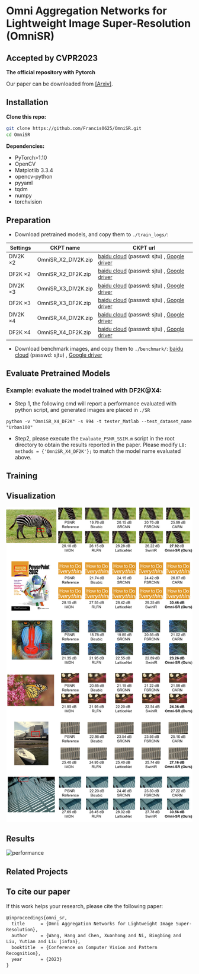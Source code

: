 # Omni Aggregation Networks for Lightweight Image Super-Resolution (OmniSR)
## Accepted by CVPR2023

**The official repository with Pytorch**

Our paper can be downloaded from [[Arxiv]]().
 

## Installation
**Clone this repo:**
```bash
git clone https://github.com/Francis0625/OmniSR.git
cd OmniSR
```
**Dependencies:**
- PyTorch>1.10
- OpenCV
- Matplotlib 3.3.4 
- opencv-python 
- pyyaml
- tqdm
- numpy
- torchvision

## Preparation

- Download pretrained models, and copy them to ```./train_logs/```:

|  Settings   | CKPT name | CKPT url|
|  ----  | ----  | --- |
| DIV2K $\times 2$  | OmniSR_X2_DIV2K.zip | [baidu cloud](https://pan.baidu.com/s/1dJhTlhloaiYn9yImk6pa1Q) (passwd: sjtu) , [Google driver](https://drive.google.com/file/d/18lSvJq9CGCwDomkas2gh8K6UOq8qRLIw/view?usp=sharing)|
| DF2K $\times 2$  | OmniSR_X2_DF2K.zip | [baidu cloud](https://pan.baidu.com/s/1IK_bzB5gp2tK67zF-VV4Lg) (passwd: sjtu) , [Google driver](https://drive.google.com/file/d/12EvHRof0-kA2Wt_BzfFJBK1J0jbzfz-4/view?usp=sharing)| 
| DIV2K $\times 3$  | OmniSR_X3_DIV2K.zip | [baidu cloud](https://pan.baidu.com/s/19J5uONEOYWxAbEMWIF9qDA) (passwd: sjtu) , [Google driver](https://drive.google.com/file/d/1Rwg6o-RGC-TEiyVSVT9FS1iHjx5n948h/view?usp=sharing)|
| DF2K $\times 3$  | OmniSR_X3_DF2K.zip | [baidu cloud](https://pan.baidu.com/s/1mXL7AOUwyC91UDcEWFCh2Q) (passwd: sjtu) , [Google driver](https://drive.google.com/file/d/198R2c3nlyhL4FxMJSC_gccyL3O1gH_K6/view?usp=sharing)| 
| DIV2K $\times 4$  | OmniSR_X4_DIV2K.zip | [baidu cloud](https://pan.baidu.com/s/1KwO_shGLeais9Jne_cCINQ) (passwd: sjtu) , [Google driver](https://drive.google.com/file/d/1VoPUw0SRnCPAU8_R5Ue15bn2gwSBr97g/view?usp=sharing)|
| DF2K $\times 4$  | OmniSR_X4_DF2K.zip | [baidu cloud](https://pan.baidu.com/s/1ovxRa4-wOKZLq_nO6hddsg) (passwd: sjtu) , [Google driver](https://drive.google.com/file/d/17rJXJHBYt4Su8cMDMh-NOWMBdE6ki5em/view?usp=sharing)|

- Download benchmark images, and copy them to ```./benchmark/```: [baidu cloud](https://pan.baidu.com/s/1HsMtfjEzj4cztaF2sbnOMg) (passwd: sjtu) , [Google driver](https://drive.google.com/file/d/1w-brbpprWHyT4tzCe_MoB2tqEcSOc5OW/view?usp=sharing)
 
## Evaluate Pretrained Models
### Example: evaluate the model trained with DF2K@X4:

- Step 1, the following cmd will report a performance evaluated with python script, and generated images are placed in ```./SR```

```
python -v "OmniSR_X4_DF2K" -s 994 -t tester_Matlab --test_dataset_name "Urban100"
```
- Step2, please execute the ```Evaluate_PSNR_SSIM.m``` script in the root directory to obtain the results reported in the paper. Please modify ```L8: methods = {'OmniSR_X4_DF2K'};``` to match the model name evaluated above.

## Training


## Visualization

![performance](./doc/imgs/vis.png)

## Results

![performance](https://user-images.githubusercontent.com/18433587/227410356-6b69906b-416d-4d07-8127-41b08ab79c7a.PNG)

## Related Projects

## To cite our paper
If this work helps your research, please cite the following paper:

```
@inproceedings{omni_sr,
  title      = {Omni Aggregation Networks for Lightweight Image Super-Resolution},
  author     = {Wang, Hang and Chen, Xuanhong and Ni, Bingbing and Liu, Yutian and Liu jinfan},
  booktitle  = {Conference on Computer Vision and Pattern Recognition},
  year       = {2023}
}
```
